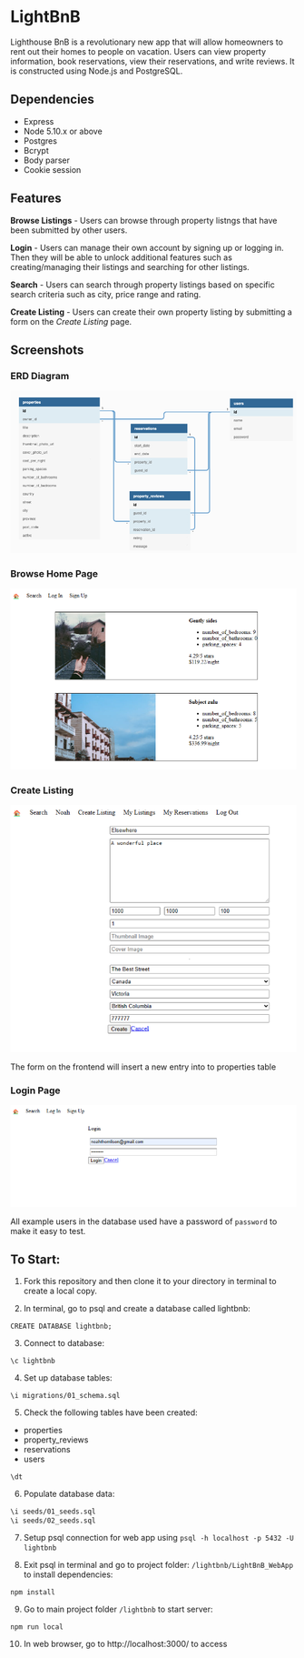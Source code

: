 # LightBnB
Lighthouse BnB is a revolutionary new app that will allow homeowners to rent out their homes to people on vacation. Users can view property information, book reservations, view their reservations, and write reviews. It is constructed using Node.js and PostgreSQL.

## Dependencies
- Express
- Node 5.10.x or above
- Postgres
- Bcrypt
- Body parser
- Cookie session

## Features

**Browse Listings** - Users can browse through property listngs that have been submitted by other users.

**Login** - Users can manage their own account by signing up or logging in. Then they will be able to unlock additional features such as creating/managing their listings and searching for other listings.

**Search** - Users can search through property listings based on specific search criteria such as city, price range and rating.

**Create Listing** - Users can create their own property listing by submitting a form on the *Create Listing* page.

## Screenshots

### ERD Diagram

![Database Design](docs/lightBnB-ERD.png)

### Browse Home Page
![Home Page](docs/main-page.png)

### Create Listing
![Create Listing](docs/create-listing.png)

The form on the frontend will insert a new entry into to properties table

### Login Page
![Login](docs/attempt-login.png)

All example users in the database used have a password of `password` to make it easy to test.

## To Start:

1. Fork this repository and then clone it to your directory in terminal to create a local copy.

2. In terminal, go to psql and create a database called lightbnb: 
```
CREATE DATABASE lightbnb;
```

3. Connect to database:
```
\c lightbnb
```

4. Set up database tables:
```
\i migrations/01_schema.sql
```

5. Check the following tables have been created:
- properties
- property_reviews
- reservations
- users
```
\dt
```

6. Populate database data:
```
\i seeds/01_seeds.sql
\i seeds/02_seeds.sql
```

7. Setup psql connection for web app using  `psql -h localhost -p 5432 -U lightbnb`

8. Exit psql in terminal and go to project folder: `/lightbnb/LightBnB_WebApp` to install dependencies: 
```
npm install
```

9. Go to main project folder `/lightbnb` to start server:
```
npm run local
```

10. In web browser, go to http://localhost:3000/ to access 